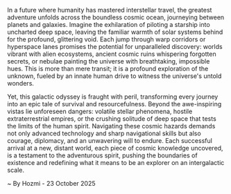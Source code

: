 
In a future where humanity has mastered interstellar travel, the greatest adventure unfolds across the boundless cosmic ocean, journeying between planets and galaxies. Imagine the exhilaration of piloting a starship into uncharted deep space, leaving the familiar warmth of solar systems behind for the profound, glittering void. Each jump through warp corridors or hyperspace lanes promises the potential for unparalleled discovery: worlds vibrant with alien ecosystems, ancient cosmic ruins whispering forgotten secrets, or nebulae painting the universe with breathtaking, impossible hues. This is more than mere transit; it is a profound exploration of the unknown, fueled by an innate human drive to witness the universe's untold wonders.

Yet, this galactic odyssey is fraught with peril, transforming every journey into an epic tale of survival and resourcefulness. Beyond the awe-inspiring vistas lie unforeseen dangers: volatile stellar phenomena, hostile extraterrestrial empires, or the crushing solitude of deep space that tests the limits of the human spirit. Navigating these cosmic hazards demands not only advanced technology and sharp navigational skills but also courage, diplomacy, and an unwavering will to endure. Each successful arrival at a new, distant world, each piece of cosmic knowledge uncovered, is a testament to the adventurous spirit, pushing the boundaries of existence and redefining what it means to be an explorer on an intergalactic scale.

~ By Hozmi - 23 October 2025
